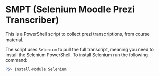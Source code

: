 # SMPT (Selenium Moodle Prezi Transcriber)

This is a PowerShell script to collect prezi transcriptions, from course material.

The script uses `Selenium` to pull the full transcript, meaning you need to install the Selenium PowerShell.
To install Selenium run the following command:

```powershell
PS> Install-Module Selenium
```

